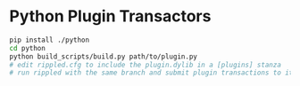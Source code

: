 # Python Plugin Transactors

```bash
pip install ./python
cd python
python build_scripts/build.py path/to/plugin.py
# edit rippled.cfg to include the plugin.dylib in a [plugins] stanza
# run rippled with the same branch and submit plugin transactions to it
```
